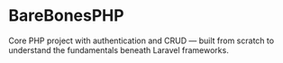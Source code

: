 # BareBonesPHP
Core PHP project with authentication and CRUD — built from scratch to understand the fundamentals beneath Laravel frameworks.
